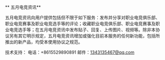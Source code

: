 ** 五月电竞资讯**

五月电竞资讯向用户提供包括但不限于如下服务：发布并分享对职业电竞俱乐部、职业电竞赛事及职业电竞选手等的评论；收藏职业电竞俱乐部、职业电竞赛事及职业电竞选手等；在五月电竞资讯中发布贴子、回复、上传图片、视频等。除非本协议另有其它明示规定，五月电竞资讯增加或强化目前本服务的任何新功能，包括所推出的新产品，均受本使用协议之规范。

技术支持：
    电话：+8615529890891
    邮件：1343135467@qq.com
